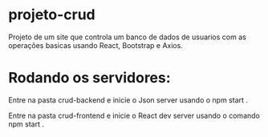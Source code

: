 # projeto-crud
 Projeto de um site que controla um banco de dados de usuarios com as operações basicas usando React, Bootstrap e Axios.

# Rodando os servidores:
Entre na pasta crud-backend e inicie o Json server usando o npm start .

Entre na pasta crud-frontend e inicie o React dev server usando o comando npm start .
